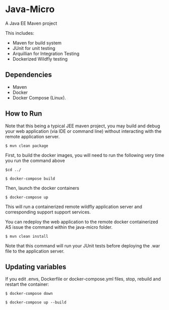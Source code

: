 # Java-Micro
A Java EE Maven project 

This includes:
* Maven for build system
* JUnit for unit testing
* Arquillian for Integration Testing
* Dockerized Wildfly testing 

## Dependencies
* Maven
* Docker
* Docker Compose (Linux).
 

## How to Run
Note that this being a typical JEE maven project, you may build and debug your web
application (via IDE or command line) without interacting with the remote application 
server.

```
$ mvn clean package
```

First, to build the docker images, you will need to run the following very time you run
the command above

```
$cd ../
```

```
$ docker-compose build
```

Then, launch the docker containers 
```
$ docker-compose up
```
This will run a containerized remote wildfly application server and corresponding support 
support services. 


You can redeploy the web application to the remote docker containerized AS issue the command within
the java-micro folder.

```
$ mvn clean install
```
Note that this command will run your JUnit tests before deploying the .war file to the 
application server.


## Updating variables

If you edit .envs, Dockerfile or docker-compose.yml files, stop, rebuild and restart the container:

```
$ docker-compose down

$ docker-compose up --build
```
